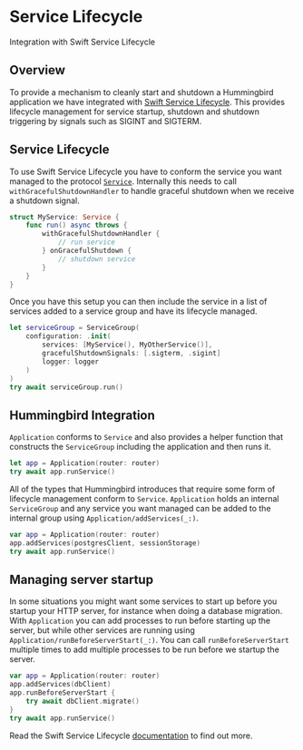 # Service Lifecycle

Integration with Swift Service Lifecycle

## Overview

To provide a mechanism to cleanly start and shutdown a Hummingbird application we have integrated with [Swift Service Lifecycle](https://github.com/swift-server/swift-service-lifecycle). This provides lifecycle management for service startup, shutdown and shutdown triggering by signals such as SIGINT and SIGTERM.

## Service Lifecycle

To use Swift Service Lifecycle you have to conform the service you want managed to the protocol [`Service`](https://swiftpackageindex.com/swift-server/swift-service-lifecycle/main/documentation/servicelifecycle/service). Internally this needs to call `withGracefulShutdownHandler` to handle graceful shutdown when we receive a shutdown signal.

```swift
struct MyService: Service {
    func run() async throws {
        withGracefulShutdownHandler {
            // run service
        } onGracefulShutdown {
            // shutdown service
        }
    }
}
```

Once you have this setup you can then include the service in a list of services added to a service group and have its lifecycle managed.

```swift
let serviceGroup = ServiceGroup(
    configuration: .init(
        services: [MyService(), MyOtherService()],
        gracefulShutdownSignals: [.sigterm, .sigint]
        logger: logger
    )
)
try await serviceGroup.run()
```

## Hummingbird Integration

``Application`` conforms to `Service` and also provides a helper function that constructs the `ServiceGroup` including the application and then runs it.

```swift
let app = Application(router: router)
try await app.runService()
```

All of the types that Hummingbird introduces that require some form of lifecycle management conform to `Service`. ``Application`` holds an internal `ServiceGroup` and any service you want managed can be added to the internal group using ``Application/addServices(_:)``.

```swift
var app = Application(router: router)
app.addServices(postgresClient, sessionStorage)
try await app.runService()
```

## Managing server startup

In some situations you might want some services to start up before you startup your HTTP server, for instance when doing a database migration. With ``Application`` you can add processes to run before starting up the server, but while other services are running using ``Application/runBeforeServerStart(_:)``. You can call `runBeforeServerStart` multiple times to add multiple processes to be run before we startup the server.

```swift
var app = Application(router: router)
app.addServices(dbClient)
app.runBeforeServerStart {
    try await dbClient.migrate()
}
try await app.runService()
```

Read the Swift Service Lifecycle [documentation](https://swiftpackageindex.com/swift-server/swift-service-lifecycle/main/documentation/servicelifecycle) to find out more.
